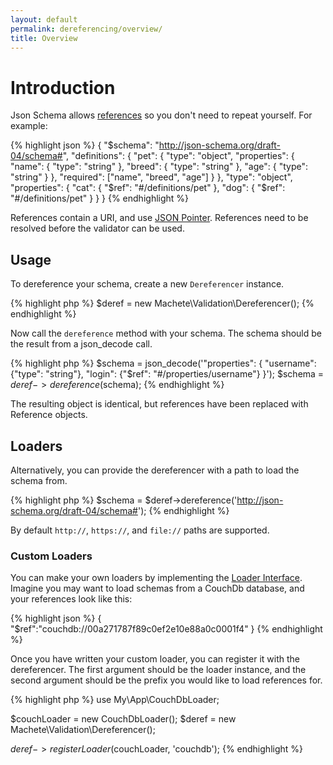 ```yaml
---
layout: default
permalink: dereferencing/overview/
title: Overview
---
```


# Introduction

Json Schema allows [references](https://tools.ietf.org/html/draft-pbryan-zyp-json-ref-03) so you don't need to repeat yourself.  For example:

{% highlight json %}
{
  "$schema": "http://json-schema.org/draft-04/schema#",
  "definitions": {
    "pet": {
      "type": "object",
      "properties": {
        "name":  { "type": "string" },
        "breed": { "type": "string" },
        "age":  { "type": "string" }
      },
      "required": ["name", "breed", "age"]
    }
  },
  "type": "object",
  "properties": {
    "cat": { "$ref": "#/definitions/pet" },
    "dog": { "$ref": "#/definitions/pet" }
  }
}
{% endhighlight %}

References contain a URI, and use [JSON Pointer](https://tools.ietf.org/html/rfc6901).  References need to be resolved before the validator can be used.

## Usage

To dereference your schema, create a new `Dereferencer` instance.

{% highlight php %}
$deref  = new Machete\Validation\Dereferencer();
{% endhighlight %}

Now call the `dereference` method with your schema.  The schema should be the result from a json_decode call.

{% highlight php %}
$schema = json_decode('"properties": { "username": {"type": "string"}, "login": {"$ref": "#/properties/username"} }');
$schema = $deref->dereference($schema);
{% endhighlight %}

The resulting object is identical, but references have been replaced with Reference objects.

## Loaders

Alternatively, you can provide the dereferencer with a path to load the schema from.

{% highlight php %}
$schema = $deref->dereference('http://json-schema.org/draft-04/schema#');
{% endhighlight %}

By default `http://`, `https://`, and `file://` paths are supported.

### Custom Loaders

You can make your own loaders by implementing the [Loader Interface](https://github.com/machete-php/validation/blob/master/src/Dereferencer/Loader.php).  Imagine you may want to load schemas from a CouchDb database, and your references look like this:

{% highlight json %}
{ "$ref":"couchdb://00a271787f89c0ef2e10e88a0c0001f4" }
{% endhighlight %}

Once you have written your custom loader, you can register it with the dereferencer.  The first argument should be the loader instance, and the second argument should be the prefix you would like to load references for.

{% highlight php %}
use My\App\CouchDbLoader;

$couchLoader = new CouchDbLoader();
$deref  = new Machete\Validation\Dereferencer();

$deref->registerLoader($couchLoader, 'couchdb');
{% endhighlight %}
